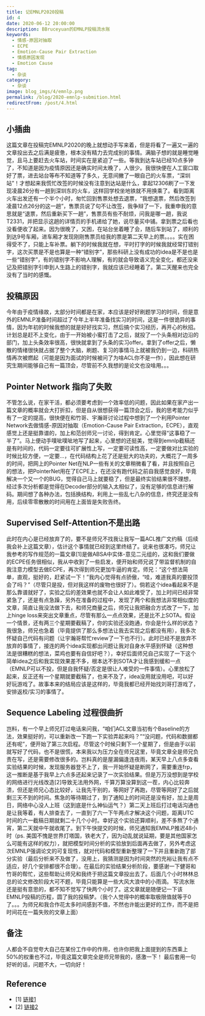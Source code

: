 ```yaml
---
title: 记EMNLP2020投稿
id: 4
date: 2020-06-12 20:00:00
description: BBruceyuan的EMNLP投稿流水账
keywords: 
  - 情感-原因对抽取
  - ECPE
  - Emotion-Cause Pair Extraction
  - 情感原因发现
  - Emotion Cause
tag: 
  - 杂谈
category: 
  - 杂谈
image: blog_imgs/4/emnlp.png
permalink: /blog/2020-emnlp-submition.html
redirectFrom: /post/4.html
---
```


## 小插曲
这篇文章在投稿完EMNLP2020的晚上就想动手写来着，但是将看了一遍又一遍的文章投出去之后满是疲惫，根本没有精力去完成别的事情。满脑子想的就是睡觉睡觉，且马上要赶去火车站，时间实在是紧迫了一些。等我到达车站已经10点多钟了，不知道是因为疫情原因还是确实时间太晚了，人很少。我很快便在人工窗口取好了票，进去站台等布不知道等了多久，无意间撇了一眼自己的火车票，“深圳站”！才想起来我慌忙改签的时候没有注意到达站是什么，拿起12306刷了一下发现凌晨26分有一趟到深圳东的火车，这样回学校坐地铁就不用换乘了。看到距离火车出发还有一个半个小时，匆忙回到售票处想去退票，“我想退票，然后改签到凌晨12点26分的这一趟”，售票员说了句不让改签，我争辩了一下，我重申我的意思就是“退票，然后重新买下一趟”，售票员有些不耐烦，问我是哪一趟，我说T2331，并把显示这趟的详情页的手机递给了她，说尽量买中铺。拿到票之后看也没看便收了起来。因为很晚了，又困，在站台坐着睡了会，随后车到站了，顺利的到达9号车厢，进车厢才发现刚刚售票员给我的票是第二天早上的票。。。。实在困得受不了，只能上车补票。躺下的时候我就在想，平时打字的时候我就经常打错别字，这次买票是不是也算是一种“错别字”，那些科研上没有成功的idea是不是也是一些“错别字”，有的错别字不影响人理解，有的就会导致语义完全变化，都还没来记及把错别字引申到人生路上的错别字，我就应该已经睡着了。第二天醒来也完全没有了当时的感慨。
## 投稿原因
今年由于疫情缘故，太部分时间都是在家，本应该是好好刷题学习的时间，但是意外的EMNLP准备时间超过了今年上半年准备找实习的时间，这是一件很诡异的事情，因为年初的时候我想的就是好好找实习，然后搞个实习经历，再开心的秋招。计划总是赶不上变化，由于一开始被小蜜打击了之后，就投了一个头条相对边沿的部门，加上头条效率很高，很快就拿到了头条的实习offer。拿到了offer之后，懒散的情绪很快就占据了整个大脑，刷题、复习的事情马上就被我仍到一边，科研热情再次被燃起（可能是因为面试的时候被问了为啥ACL你不是一作），因此想在研究生期间能够自己有一篇顶会，尽管前不久我想的是论文也没啥用。。。
## Pointer Network 指向了失败
不管怎么说，在家干活，都必须要考虑到一个效率低的问题，因此如果在家产出一篇文章的概率就会大打折扣，但是自从很想获得一篇顶会之后，我的思考能力似乎有了一定的提高，很快便在和竹哥、宇瀚哥讨论过程中想到了一个利用Pointer Network去做情感-原因对抽取（Emotion-Cause Pair Extraction，ECPE），直观感觉上还是挺靠谱的，加上和范创师兄一讨论，得到肯定。心里觉得“这事稳了一半了”。马上便动手噗呲噗呲地写了起来，心里想的还挺美，觉得到emnlp截稿还是有时间的，代码一定要往可扩展性上写，一定要可读性高，一定要做对比实验的时候比较方便，一定要...，在代码结构上花了还是挺大的功夫的，大概花了一周多的时间，把网上的Pointer Net在NLP一些有关的文章稍微看了看，并且按照自己的想法，把PointerNet用在了ECPE上，在还没有跑代码之前自我感觉良好，毕竟解决一个又一个的BUG，觉得自己马上就要稳了，但是最终实验结果很不理想，经过多次分析都是觉得在Decoder部分的输入太相似了，没有足够的信息进行解码。期间想了各种办法，包括换结构，利用上一些乱七八杂的信息，终究还是没有用，后续零零散散的时间用在上面皆是失败告终。
## Supervised Self-Attention不是出路
此时在内心是已经放弃了的，要不是师兄不找我让我写一篇ACL推广文约稿（后续我会补上这篇文章），估计这个事情就已经到这里终结了。说来也很凑巧，师兄让我参考的写作规范的一篇文章[1]是做ABSA中实体-意见二元组的，这和我们要做的ECPE任务很相似，我从中收到了一些启发，便开始和师兄说了带监督机制的自我注意力模型去做ECPE，再次得到师兄更加牛逼的肯定。师兄：“这个想法简单，直观，挺好的，赶紧试一下！”我内心觉得有点骄傲，“哇，难道我真的要投顶会了吗？”（尽管只是投，但对我这样的废物也很好了）。倘若这个idea看起来不是那么靠谱就好了，实验之后的差效果也就不会让人如此难受了，加上时间已经非常紧急了，还是有点急躁，另外在准备的过程中，发现了两个和我想法非常相似度的文章，简直让我没法做下去，和师兄商量之后，师兄让我把融合方式改了一下，加上hinge loss来突出文章重点，尽管有那么一点点效果，还是比不上SOTA。假设一个情景，还有两三个星期要截稿了，你的实验还没跑通，你会是什么样的状态？我很急，师兄也急着（毕竟提供了那么多想法让我去实现之后都没有用），我多次怀疑自己代码有问题（让宇瀚哥帮忙review了一下也不行）。此时已经不是放弃不放弃的事情了，接连的两个idea实现都出问题让我对自身水平感到怀疑（这种想法是很糟糕的想法，菜鸡也要有自信好吧？），幸好后面师兄自己实现了一下这个简单idea之后和我实现效果差不多，根本达不到SOTA才让我感到缓和一点（EMNLP可以不投，但是自我怀疑/否定是很让人难受的一件事情）。心里放松了起来，反正还有一个星期就要截稿了，也来不及了，idea没用就没用吧，可以好好玩游戏了。故事本来的结局应该是这样的，毕竟我都已经开始找刘哥打游戏了，安排返校/实习的事情了。
## Sequence Labeling 过程很曲折
岂料，有一个早上师兄打过电话来问我，“咱们ACL文章当初有个Baseline的方法，效果挺好的，可以重新改一下跑一下实验弄起来吗？”“没问题，代码和数据都还有呢”，便开始了第三次启程。尽管这个时候只剩下一个星期了，但是由于以前就写好了代码，也不是很慌，本来我以为压力全在师兄这里，毕竟文章全是师兄负责在写，还是需要修改很多的。岂料真的是屋漏偏逢连夜雨，某天早上八点多查看实验结果的时候，发现服务器登不上了，我一开始怀疑是断网了，需要重连frp，这一推断是基于我早上六点多还起来记录了一次实验结果。但是万万没想到是学校的网络进行光线改造[2]导致无法用外网，千算万算没算到这一茬，内心比较奔溃，但还是师兄心态比较好，让我先干别的，等网好了再跑，尽管等网好了之后就剩三天不到的时间。焦急的等待期过了，到了通知上的时间还是没有好，加上是周日，网络中心没人上班（这到底是什么神仙运气？）第二天上班后打过电话沟通也是让我等着，有人排查去了，一直到了六一下午两点才解决这个问题，距离UTC时间的六一截稿日期就剩二十几个小时。幸好这个实验还算顺利，差不多熬了个通宵，第二天就中午就收尾了。到下午快提交的时候，师兄通知我EMNLP推迟48小时（ps. 美国不愧是世界灯塔国，铁老大了，因为动乱就说延期，要是其他国家怎么可能有这样的权力），就把模型时间分析的实验放到后面再去做了，另外考虑这次EMNLP强调论文的可复现性，就对代码和模型重新整理了一下并且重新跑了部分实验（最后分析来不及做了，没用上，我猜测是因为时间突然的充裕让我有点不适应，好几个安排都很不合理）。在最后的实验结果分析阶段，要感谢一下健哥和竹哥的帮忙，这些帮助让师兄和我终于把这篇文章投出去了。后面几个小时林林总总的论文修改阶段大可不题，毕竟只能算是一些大风大浪中的小雨滴。
写流水账还是挺有意思的，都不知不觉写了快两个小时了。这文章就是随便记一下该EMNLP投稿的历程，圆了我的投稿梦。（我个人觉得中的概率取极限值就等于0了。。。为师兄和我合作花太多时间感到不值，不然也许能出更好的工作，而不是把时间花在一篇失败的文章上面）
## 备注
人都会不自觉夸大自己在某份工作中的作用，也许你把我上面提到的东西乘上50%的权重也不过，毕竟这篇文章完全是师兄带我的，感激一下！
最后套用一句好听的话，问题不大，一切向好！
## Reference
- [1] [链接1](https://mp.weixin.qq.com/s?__biz=MzA5OTQ5MDE0Mw==&mid=2651120945&idx=1&sn=a2b077ad8cdc69473e8de18ebd0f8198&chksm=8b71c501bc064c17600fb1215dd10d3798f15ef8123fcda5c95942474989a4a317d6c7bed9d6&mpshare=1&scene=1&srcid=0428Lx0tLLK9I4xNI1DxUX8Q&sharer_sharetime=1588129898957&sharer_shareid=2e6ae307e6b80236a93fc42b13181c1a&key=bb6c18c4d56ee2e275fec1e5a6e468a566096513c57c6fee7ab95023802ed47a4c72acd4cd32e25cf7e24241a16dd1a5584a59e34ae205b66876c2fbc8ac940d5a4d5b23304ca05129d58176be25d18e&ascene=1&uin=Mjk1NDQxOTkzNQ%3D%3D&devicetype=Windows+10&version=62080079&lang=zh_CN&exportkey=AyOlSVMMyyaKpbJ0Db6A8y8%3D&pass_ticket=hJukV3pEAmQANxFBqLpWQmDsjMEatAI040GnUuL52SvIrf97se5FsEfeEXTszSF2)
- [2] [链接2](https://mp.weixin.qq.com/s?__biz=MzA4NDQyMTE5NA==&mid=2651966072&idx=1&sn=a278668f2c602739d51b954fc1d5a28c&chksm=8402155db3759c4b53fa38a2de239aa9ccff358c3f2314b5394294f87b15475cc28e74bca8ae&mpshare=1&scene=1&srcid=&sharer_sharetime=1590807979934&sharer_shareid=c4a3afaedc5f75f626cda4bb1a2a1f42&key=08eac1696cccb69a54e6828035020e6b24c97de0b482a35e1112b67dd130a9c384a42e48a9af2c71a3488f38cc725fd73e76480f9776bc89efba6d35c650eb18339590c21459347a1a6e0a55496b77e8&ascene=1&uin=Mjk1NDQxOTkzNQ%3D%3D&devicetype=Windows+10&version=62080079&lang=zh_CN&exportkey=A2A5Q2L%2F42O67W5Z3YoY0jQ%3D&pass_ticket=gw7DwuVhFziMPOGtZ2DhaCF4wZcJZfQ9kSF5wdHeqOxH9W%2FGQjJW6WXAC2D%2B2zgM)
